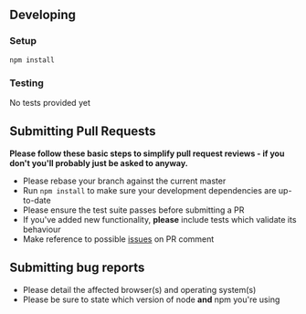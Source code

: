 ## Developing

### Setup

```
npm install
```

### Testing

No tests provided yet

## Submitting Pull Requests

**Please follow these basic steps to simplify pull request reviews - if you don't you'll probably just be asked to anyway.**

* Please rebase your branch against the current master
* Run ```npm install``` to make sure your development dependencies are up-to-date
* Please ensure the test suite passes before submitting a PR
* If you've added new functionality, **please** include tests which validate its behaviour
* Make reference to possible [issues](https://github.com/ngrx/store/issues) on PR comment

## Submitting bug reports

* Please detail the affected browser(s) and operating system(s)
* Please be sure to state which version of node **and** npm you're using